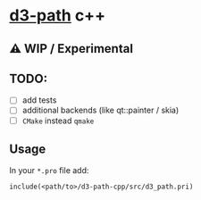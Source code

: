 # [d3-path](https://github.com/d3/d3-path) c++

## :warning: WIP / Experimental

## TODO:

- [ ] add tests
- [ ] additional backends (like qt::painter / skia)
- [ ] `CMake` instead `qmake`

## Usage

In your `*.pro` file add:
```qmake
include(<path/to>/d3-path-cpp/src/d3_path.pri)
```
